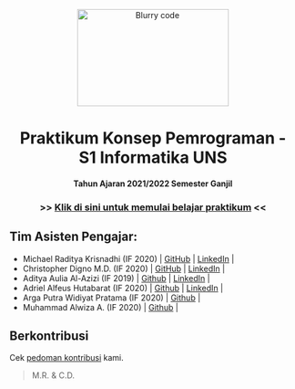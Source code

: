 <p align="center"> 
    <a href="#">
        <img src="https://www.teahub.io/photos/full/101-1018669_photo-wallpaper-screen-data-blur-screen-source-does.jpg" alt="Blurry code" width="266.4" height="170">
    </a>
    <h1 align="center">Praktikum Konsep Pemrograman - S1 Informatika UNS</h1>
    <h4 align="center">Tahun Ajaran 2021/2022 Semester Ganjil</h4>
</p>

<h3 align="center">
    >> <a href="https://github.com/stackofsugar/TeachingAssistant-KP2021/blob/main/silabus.md">Klik di sini untuk memulai belajar praktikum</a> <<
</h3>

## Tim Asisten Pengajar:
- Michael Raditya Krisnadhi (IF 2020) | [GitHub](https://github.com/michaelrk02/) | [LinkedIn](https://www.linkedin.com/in/michaelrk02/) |
- Christopher Digno M.D. (IF 2020) | [GitHub](https://github.com/stackofsugar) | [LinkedIn](https://www.linkedin.com/in/christopherdigno/) |
- Aditya Aulia Al-Azizi (IF 2019) | [Github](https://github.com/adityaazizi) | [LinkedIn](https://www.linkedin.com/in/arputwp/) |
- Adriel Alfeus Hutabarat (IF 2020) | [Github](https://github.com/Drithh) | [LinkedIn](https://www.linkedin.com/in/adrielalfeus/) |
- Arga Putra Widiyat Pratama (IF 2020) | [Github](https://github.com/argaputra12) |
- Muhammad Alwiza A. (IF 2020) | [Github](https://github.com/alwizzz) |

## Berkontribusi

Cek [pedoman kontribusi](CONTRIBUTING.md) kami.


>M.R. & C.D.
